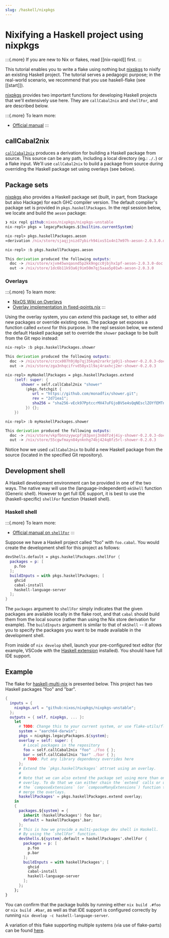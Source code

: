 ```yaml
---
slug: /haskell/nixpkgs
---
```


# Nixifying a Haskell project using nixpkgs

:::{.more}
If you are new to Nix or flakes, read [[nix-rapid]] first.
:::

This tutorial enables you to write a flake using nothing but [nixpkgs] to nixify an existing Haskell project. The tutorial serves a pedagogic purpose; in the real-world scenario, we recommend that you use haskell-flake (see [[start]]).

[nixpkgs] provides two important functions for developing Haskell projects that we'll extensively use here. They are `callCabal2nix` and `shellFor`, and are described below.

:::{.more}
To learn more:
- [Official manual](https://nixos.org/manual/nixpkgs/unstable/#haskell)
:::

## callCabal2nix

[`callCabal2nix`](https://github.com/NixOS/nixpkgs/blob/master/pkgs/development/haskell-modules/make-package-set.nix) produces a derivation for building a Haskell package from source. This source can be any path, including a local directory (eg.: `./.`) or a flake input. We'll use `callCabal2nix` to build a package from source during overriding the Haskell package set using overlays (see below).

## Package sets

[nixpkgs] also provides a Haskell package set (built, in part, from Stackage but also Hackage) for each GHC compiler version. The default compiler's package set is provided in `pkgs.haskellPackages`. In the repl session below, we locate and build the `aeson` package:

```nix
❯ nix repl github:nixos/nixpkgs/nixpkgs-unstable
nix-repl> pkgs = legacyPackages.${builtins.currentSystem}

nix-repl> pkgs.haskellPackages.aeson
«derivation /nix/store/sjaqjjnizd7ybirh94ixs51x4n17m97h-aeson-2.0.3.0.drv»

nix-repl> :b pkgs.haskellPackages.aeson

This derivation produced the following outputs:
  doc -> /nix/store/xjvm45wxqasnd5p2kk9ngcc0jbjhx1pf-aeson-2.0.3.0-doc
  out -> /nix/store/1dc6b11k93a6j9im50m7qj5aaa5p01wh-aeson-2.0.3.0
```

### Overlays

:::{.more}
To learn more:
- [NixOS Wiki on Overlays](https://nixos.wiki/wiki/Overlays)
- [Overlay implementation in fixed-points.nix](https://github.com/NixOS/nixpkgs/blob/master/lib/fixed-points.nix)
:::


Using the overlay system, you can *extend* this package set, to either add new packages or override existing ones. The package set exposes a function called `extend` for this purpose. In the repl session below, we extend the default Haskell package set to override the `shower` package to be built from the Git repo instead:

```nix
nix-repl> :b pkgs.haskellPackages.shower

This derivation produced the following outputs:
  doc -> /nix/store/crzcx007h9j0p7qj35kym2rarkrjp9j1-shower-0.2.0.3-doc
  out -> /nix/store/zga3nhqcifrvd58yx1l9aj4raxhcj2mr-shower-0.2.0.3

nix-repl> myHaskellPackages = pkgs.haskellPackages.extend 
    (self: super: {
       shower = self.callCabal2nix "shower" 
         (pkgs.fetchgit { 
            url = "https://github.com/monadfix/shower.git";
            rev = "2d71ea1"; 
            sha256 = "sha256-vEck97PptccrMX47uFGjoBVSe4sQqNEsclZOYfEMTns="; 
         }) {}; 
    })

nix-repl> :b myHaskellPackages.shower

This derivation produced the following outputs:
  doc -> /nix/store/vkpfbnnzyywcpfj83pxnj3n8dfz4j4iy-shower-0.2.0.3-doc
  out -> /nix/store/55cgwfmayn84ynknhg74bj424q8fz5rl-shower-0.2.0.3
```

Notice how we used `callCabal2nix` to build a new Haskell package from the source (located in the specified Git repository).

## Development shell

A Haskell development environment can be provided in one of the two ways. The native way will use the (language-independent) `mkShell` function (Generic shell). However to get full IDE support, it is best to use the (haskell-specific) `shellFor` function (Haskell shell).

### Haskell shell

:::{.more}
To learn more:
- [Official manual on `shellFor`](https://nixos.org/manual/nixpkgs/unstable/#haskell-shellFor)
:::


Suppose we have a Haskell project called "foo" with `foo.cabal`. You would create the development shell for this project as follows:

```nix
devShells.default = pkgs.haskellPackages.shellFor {
  packages = p: [
    p.foo
  ];
  buildInputs = with pkgs.haskellPackages; [
    ghcid
    cabal-install
    haskell-language-server
  ];
}
```

The `packages` argument to `shellFor` simply indicates that the given packages are available locally in the flake root, and that `cabal` should build them from the local source (rather than using the Nix store derivation for example). The `buildInputs` argument is similar to that of `mkShell` -- it allows you to specify the packages you want to be made available in the development shell.

From inside of `nix develop` shell, launch your pre-configured text editor (for example, VSCode with the [Haskell extension](https://marketplace.visualstudio.com/items?itemName=haskell.haskell) installed). You should have full IDE support.

## Example

The flake for [haskell-multi-nix](https://github.com/srid/haskell-multi-nix) is presented below. This project has two Haskell packages "foo" and "bar".

```nix
{
  inputs = {
    nixpkgs.url = "github:nixos/nixpkgs/nixpkgs-unstable";
  };
  outputs = { self, nixpkgs, ... }:
    let
      # TODO: Change this to your current system, or use flake-utils/flake-parts.
      system = "aarch64-darwin";
      pkgs = nixpkgs.legacyPackages.${system};
      overlay = self: super: {
        # Local packages in the repository
        foo = self.callCabal2nix "foo" ./foo { };
        bar = self.callCabal2nix "bar" ./bar { };
        # TODO: Put any library dependency overrides here
      };
      # Extend the `pkgs.haskellPackages` attrset using an overlay.
      #
      # Note that we can also extend the package set using more than one
      # overlay. To do that we can either chain the `extend` calls or use
      # the `composeExtensions` (or `composeManyExtensions`) function to
      # merge the overlays.
      haskellPackages' = pkgs.haskellPackages.extend overlay;
    in
    {
      packages.${system} = {
        inherit (haskellPackages') foo bar;
        default = haskellPackages'.bar;
      };
      # This is how we provide a multi-package dev shell in Haskell.
      # By using the `shellFor` function.
      devShells.${system}.default = haskellPackages'.shellFor {
        packages = p: [
          p.foo
          p.bar
        ];
        buildInputs = with haskellPackages'; [
          ghcid
          cabal-install
          haskell-language-server
        ];
      };
    };
}
```

You can confirm that the package builds by running either `nix build .#foo` or `nix build .#bar`, as well as that IDE support is configured correctly by running `nix develop -c haskell-language-server`.

A variation of this flake supporting multiple systems (via use of flake-parts) can be found [here](https://github.com/srid/haskell-multi-nix/blob/nixpkgs/flake.nix).

[nixpkgs]: https://zero-to-nix.com/concepts/nixpkgs